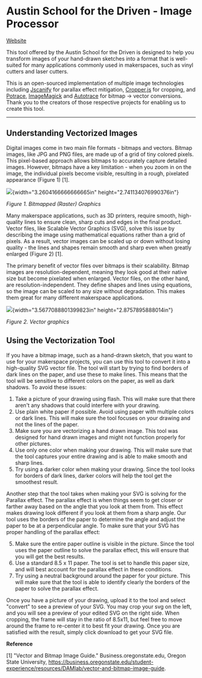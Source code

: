 # Austin School for the Driven - Image Processor

[Website](https://at.genesiscreativecollective.org/)

This tool offered by the Austin School for the Driven is designed to help you transform images of your hand-drawn sketches into a format that is well-suited for many applications commonly used in makerspaces, such as vinyl cutters and laser cutters.

This is an open-sourced implementation of multiple image technologies including [Jscanify](https://github.com/ColonelParrot/jscanify) for parallax effect mitigation, [Cropper.js](https://github.com/fengyuanchen/cropperjs) for cropping, and [Potrace](https://github.com/kilobtye/Potrace), [ImageMagick](https://imagemagick.org) and [Autotrace](https://github.com/autotrace/autotrace?tab=readme-ov-file) for bitmap -> vector conversions. Thank you to the creators of those respective projects for enabling us to create this tool.

****
## Understanding Vectorized Images

Digital images come in two main file formats - bitmaps and vectors. Bitmap images, like JPG and PNG files, are made up of a grid of tiny colored pixels. This pixel-based approach allows bitmaps to accurately capture detailed images. However, bitmaps have a key limitation - when you zoom in on the image, the individual pixels become visible, resulting in a rough, pixelated appearance (Figure 1) [1].

![](assets/image2.png){width="3.2604166666666665in" height="2.741134076990376in"}

*Figure 1. Bitmapped (Raster) Graphics*

Many makerspace applications, such as 3D printers, require smooth, high-quality lines to ensure clean, sharp cuts and edges in the final product. Vector files, like Scalable Vector Graphics (SVG), solve this issue by describing the image using mathematical equations rather than a grid of pixels. As a result, vector images can be scaled up or down without losing quality - the lines and shapes remain smooth and sharp even when greatly enlarged (Figure 2) [1].

The primary benefit of vector files over bitmaps is their scalability. Bitmap images are resolution-dependent, meaning they look good at their native size but become pixelated when enlarged. Vector files, on the other hand, are resolution-independent. They define shapes and lines using equations, so the image can be scaled to any size without degradation. This makes them great for many different makerspace applications.

![](assets/image1.png){width="3.5677088801399823in" height="2.8757895888014in"}

*Figure 2. Vector graphics*

## Using the Vectorization Tool

If you have a bitmap image, such as a hand-drawn sketch, that you want to use for your makerspace projects, you can use this tool to convert it into a high-quality SVG vector file. The tool will start by trying to find borders of dark lines on the paper, and use these to make lines. This means that the tool will be sensitive to different colors on the paper, as well as dark shadows. To avoid these issues:

1) Take a picture of your drawing using flash. This will make sure that there aren't any shadows that could interfere with your drawing.
2) Use plain white paper if possible. Avoid using paper with multiple colors or dark lines. This will make sure the tool focuses on your drawing and not the lines of the paper.
3) Make sure you are vectorizing a hand drawn image. This tool was designed for hand drawn images and might not function properly for other pictures.
4) Use only one color when making your drawing. This will make sure that the tool captures your entire drawing and is able to make smooth and sharp lines.
5) Try using a darker color when making your drawing. Since the tool looks for borders of dark lines, darker colors will help the tool get the smoothest result.

Another step that the tool takes when making your SVG is solving for the Parallax effect. The parallax effect is when things seem to get closer or farther away based on the angle that you look at them from. This effect makes drawing look different if you look at them from a sharp angle. Our tool uses the borders of the paper to determine the angle and adjust the paper to be at a perpendicular angle. To make sure that your SVG has proper handling of the parallax effect:

5) Make sure the entire paper outline is visible in the picture. Since the tool uses the paper outline to solve the parallax effect, this will ensure that you will get the best results.
6) Use a standard 8.5 x 11 paper. The tool is set to handle this paper size, and will best account for the parallax effect in these conditions.
7) Try using a neutral background around the paper for your picture. This will make sure that the tool is able to identify clearly the borders of the paper to solve the parallax effect.

Once you have a picture of your drawing, upload it to the tool and select "convert" to see a preview of your SVG. You may crop your svg on the left, and you will see a preview of your edited SVG on the right side. When cropping, the frame will stay in the ratio of 8.5x11, but feel free to move around the frame to re-center it to best fit your drawing. Once you are satisfied with the result, simply click download to get your SVG file.

**Reference**

[1] "Vector and Bitmap Image Guide." Business.oregonstate.edu, Oregon State University, https://business.oregonstate.edu/student-experience/resources/DAMlab/vector-and-bitmap-image-guide.
